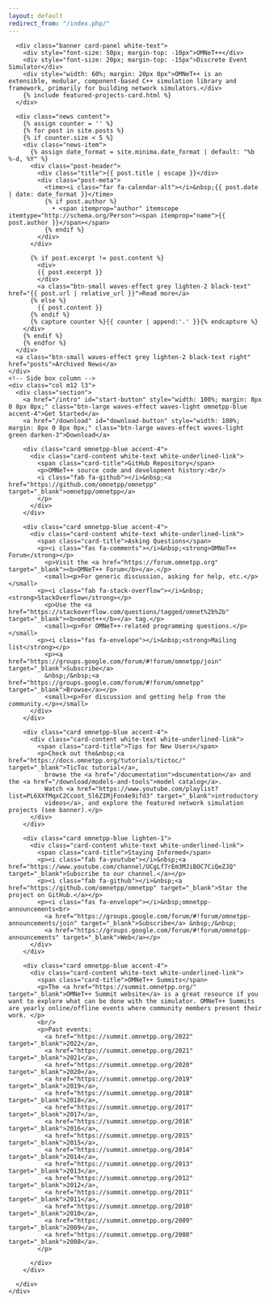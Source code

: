```yaml
---
layout: default
redirect_from: "/index.php/"
---
```

<div class="frontcontainer row">
    <div class="col m12 l9 section">

      <div class="banner card-panel white-text">
        <div style="font-size: 50px; margin-top: -10px">OMNeT++</div>
        <div style="font-size: 20px; margin-top: -15px">Discrete Event Simulator</div>
        <div style="width: 60%; margin: 20px 0px">OMNeT++ is an extensible, modular, component-based C++ simulation library and framework, primarily for building network simulators.</div>
        {% include featured-projects-card.html %}
      </div>

      <div class="news content">
        {% assign counter = '' %}
        {% for post in site.posts %}
        {% if counter.size < 5 %}
        <div class="news-item">
          {% assign date_format = site.minima.date_format | default: "%b %-d, %Y" %}
          <div class="post-header">
            <div class="title">{{ post.title | escape }}</div>
            <div class="post-meta">
              <time><i class="far fa-calendar-alt"></i>&nbsp;{{ post.date | date: date_format }}</time>
              {% if post.author %}
                • <span itemprop="author" itemscope itemtype="http://schema.org/Person"><span itemprop="name">{{ post.author }}</span></span>
              {% endif %}
            </div>
          </div>

          {% if post.excerpt != post.content %}
            <div>
            {{ post.excerpt }}
            </div>
            <a class="btn-small waves-effect grey lighten-2 black-text" href="{{ post.url | relative_url }}">Read more</a>
          {% else %}
            {{ post.content }}
          {% endif %}
          {% capture counter %}{{ counter | append:'.' }}{% endcapture %}
        </div>
        {% endif %}
        {% endfor %}
      </div>
      <a class="btn-small waves-effect grey lighten-2 black-text right" href="posts">Archived News</a>
    </div>
    <!-- Side box column -->
    <div class="col m12 l3">
      <div class="section">
        <a href="/intro" id="start-button" style="width: 100%; margin: 8px 0 8px 0px;" class="btn-large waves-effect waves-light omnetpp-blue accent-4">Get Started</a>
        <a href="/download" id="download-button" style="width: 100%; margin: 8px 0 8px 0px;" class="btn-large waves-effect waves-light green darken-3">Download</a>

        <div class="card omnetpp-blue accent-4">
          <div class="card-content white-text white-underlined-link">
            <span class="card-title">GitHub Repository</span>
            <p>OMNeT++ source code and development history:<br/>
            <i class="fab fa-github"></i>&nbsp;<a href="https://github.com/omnetpp/omnetpp" target="_blank">omnetpp/omnetpp</a>
            </p>
          </div>
        </div>

        <div class="card omnetpp-blue accent-4">
          <div class="card-content white-text white-underlined-link">
            <span class="card-title">Asking Questions</span>
            <p><i class="fas fa-comments"></i>&nbsp;<strong>OMNeT++ Forum</strong></p>
              <p>Visit the <a href="https://forum.omnetpp.org" target="_blank"><b>OMNeT++ Forum</b></a>.</p>
              <small><p>For generic discussion, asking for help, etc.</p></small>
            <p><i class="fab fa-stack-overflow"></i>&nbsp;<strong>StackOverflow</strong></p>
              <p>Use the <a href="https://stackoverflow.com/questions/tagged/omnet%2b%2b" target="_blank"><b>omnet++</b></a> tag.</p>
              <small><p>For OMNeT++-related programming questions.</p></small>
            <p><i class="fas fa-envelope"></i>&nbsp;<strong>Mailing list</strong></p>
              <p><a href="https://groups.google.com/forum/#!forum/omnetpp/join" target="_blank">Subscribe</a>
              &nbsp;/&nbsp;<a href="https://groups.google.com/forum/#!forum/omnetpp" target="_blank">Browse</a></p>
              <small><p>For discussion and getting help from the community.</p></small>
          </div>
        </div>

        <div class="card omnetpp-blue accent-4">
          <div class="card-content white-text white-underlined-link">
            <span class="card-title">Tips for New Users</span>
            <p>Check out the&nbsp;<a href="https://docs.omnetpp.org/tutorials/tictoc/" target="_blank">TicToc tutorial</a>,
              browse the <a href="/documentation">documentation</a> and the <a href="/download/models-and-tools">model catalog</a>.
              Watch <a href="https://www.youtube.com/playlist?list=PL6XXfMqxC2Ccoot_Sl6ZIMjFon4e9ifd3" target="_blank">introductory
              videos</a>, and explore the featured network simulation projects (see banner).</p>
          </div>
        </div>

        <div class="card omnetpp-blue lighten-1">
          <div class="card-content white-text white-underlined-link">
            <span class="card-title">Staying Informed</span>
            <p><i class="fab fa-youtube"></i>&nbsp;<a href="https://www.youtube.com/channel/UCgLf7rEm3MJiBOC7CiQeZJQ" target="_blank">Subscribe to our channel.</a></p>
            <p><i class="fab fa-github"></i>&nbsp;<a href="https://github.com/omnetpp/omnetpp" target="_blank">Star the project on GitHub.</a></p>
            <p><i class="fas fa-envelope"></i>&nbsp;omnetpp-announcements<br>
              <a href="https://groups.google.com/forum/#!forum/omnetpp-announcements/join" target="_blank">Subscribe</a> &nbsp;/&nbsp;
              <a href="https://groups.google.com/forum/#!forum/omnetpp-announcements" target="_blank">Web</a></p>
          </div>
        </div>

        <div class="card omnetpp-blue accent-4">
          <div class="card-content white-text white-underlined-link">
            <span class="card-title">OMNeT++ Summits</span>
            <p>The <a href="https://summit.omnetpp.org/" target="_blank">OMNeT++ Summit website</a> is a great resource if you want to explore what can be done with the simulator. OMNeT++ Summits are yearly online/offline events where community members present their work. </p>
            <br/>
            <p>Past events: 
              <a href="https://summit.omnetpp.org/2022" target="_blank">2022</a>,
              <a href="https://summit.omnetpp.org/2021" target="_blank">2021</a>,
              <a href="https://summit.omnetpp.org/2020" target="_blank">2020</a>,
              <a href="https://summit.omnetpp.org/2019" target="_blank">2019</a>,
              <a href="https://summit.omnetpp.org/2018" target="_blank">2018</a>,
              <a href="https://summit.omnetpp.org/2017" target="_blank">2017</a>,
              <a href="https://summit.omnetpp.org/2016" target="_blank">2016</a>,
              <a href="https://summit.omnetpp.org/2015" target="_blank">2015</a>,
              <a href="https://summit.omnetpp.org/2014" target="_blank">2014</a>,
              <a href="https://summit.omnetpp.org/2013" target="_blank">2013</a>,
              <a href="https://summit.omnetpp.org/2012" target="_blank">2012</a>,
              <a href="https://summit.omnetpp.org/2011" target="_blank">2011</a>,
              <a href="https://summit.omnetpp.org/2010" target="_blank">2010</a>,
              <a href="https://summit.omnetpp.org/2009" target="_blank">2009</a>,
              <a href="https://summit.omnetpp.org/2008" target="_blank">2008</a>.
            </p>
            
          </div>
        </div>

      </div>
    </div>
</div>

